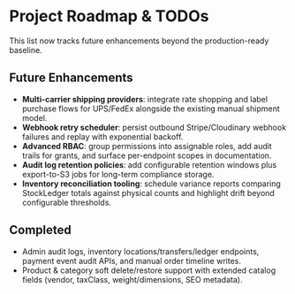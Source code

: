# Project Roadmap & TODOs

This list now tracks future enhancements beyond the production-ready baseline.

## Future Enhancements
- **Multi-carrier shipping providers**: integrate rate shopping and label purchase flows for UPS/FedEx alongside the existing manual shipment model.
- **Webhook retry scheduler**: persist outbound Stripe/Cloudinary webhook failures and replay with exponential backoff.
- **Advanced RBAC**: group permissions into assignable roles, add audit trails for grants, and surface per-endpoint scopes in documentation.
- **Audit log retention policies**: add configurable retention windows plus export-to-S3 jobs for long-term compliance storage.
- **Inventory reconciliation tooling**: schedule variance reports comparing StockLedger totals against physical counts and highlight drift beyond configurable thresholds.

## Completed
- Admin audit logs, inventory locations/transfers/ledger endpoints, payment event audit APIs, and manual order timeline writes.
- Product & category soft delete/restore support with extended catalog fields (vendor, taxClass, weight/dimensions, SEO metadata).
